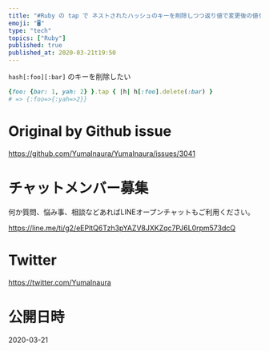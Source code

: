 ```yaml
---
title: "#Ruby の tap で ネストされたハッシュのキーを削除しつつ返り値で変更後の値を受け取る"
emoji: "🖥"
type: "tech"
topics: ["Ruby"]
published: true
published_at: 2020-03-21t19:50
---
```


`hash[:foo][:bar]` のキーを削除したい

```rb
{foo: {bar: 1, yah: 2} }.tap { |h| h[:foo].delete(:bar) }
# => {:foo=>{:yah=>2}}
```

# Original by Github issue

https://github.com/YumaInaura/YumaInaura/issues/3041








<!-- Update From Qiita API -->

# チャットメンバー募集


何か質問、悩み事、相談などあればLINEオープンチャットもご利用ください。

https://line.me/ti/g2/eEPltQ6Tzh3pYAZV8JXKZqc7PJ6L0rpm573dcQ





# Twitter


https://twitter.com/YumaInaura


<!-- Update From Qiita API -->



# 公開日時

2020-03-21
